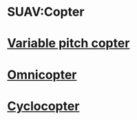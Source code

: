 SUAV:Copter
===========

# [Variable pitch copter](SUAV.VariablePitchCopter)

# [Omnicopter](SUAV.Omnicopter.md)

# [Cyclocopter](SUAV.Cyclocopter.md)

